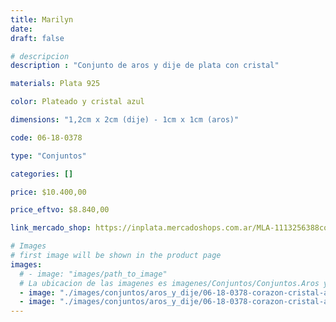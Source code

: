 ```yaml
---
title: Marilyn
date: 
draft: false

# descripcion
description : "Conjunto de aros y dije de plata con cristal"

materials: Plata 925

color: Plateado y cristal azul

dimensions: "1,2cm x 2cm (dije) - 1cm x 1cm (aros)"

code: 06-18-0378

type: "Conjuntos"

categories: []

price: $10.400,00

price_eftvo: $8.840,00

link_mercado_shop: https://inplata.mercadoshops.com.ar/MLA-1113256388conjuntos-aros-y-dije-marilyn-_JM

# Images
# first image will be shown in the product page
images:
  # - image: "images/path_to_image"
  # La ubicacion de las imagenes es imagenes/Conjuntos/Conjuntos.Aros y Dije/06-18-0378-marilyn
  - image: "./images/conjuntos/aros_y_dije/06-18-0378-corazon-cristal-azul_a.JPG"
  - image: "./images/conjuntos/aros_y_dije/06-18-0378-corazon-cristal-azul_b.JPG"
---
```

